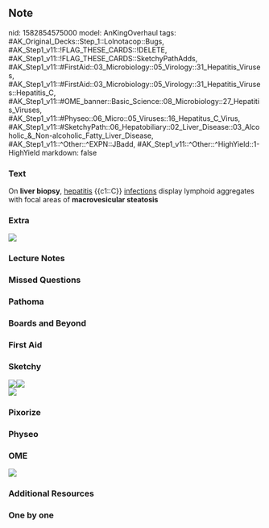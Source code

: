 ## Note
nid: 1582854575000
model: AnKingOverhaul
tags: #AK_Original_Decks::Step_1::Lolnotacop::Bugs, #AK_Step1_v11::!FLAG_THESE_CARDS::!DELETE, #AK_Step1_v11::!FLAG_THESE_CARDS::SketchyPathAdds, #AK_Step1_v11::#FirstAid::03_Microbiology::05_Virology::31_Hepatitis_Viruses, #AK_Step1_v11::#FirstAid::03_Microbiology::05_Virology::31_Hepatitis_Viruses::Hepatitis_C, #AK_Step1_v11::#OME_banner::Basic_Science::08_Microbiology::27_Hepatitis_Viruses, #AK_Step1_v11::#Physeo::06_Micro::05_Viruses::16_Hepatitus_C_Virus, #AK_Step1_v11::#SketchyPath::06_Hepatobiliary::02_Liver_Disease::03_Alcoholic_&_Non-alcoholic_Fatty_Liver_Disease, #AK_Step1_v11::^Other::^EXPN::JBadd, #AK_Step1_v11::^Other::^HighYield::1-HighYield
markdown: false

### Text
On <b>liver biopsy</b>, <u>hepatitis</u> {{c1::C}}
<u>infections</u> display lymphoid aggregates with focal areas of
<b>macrovesicular steatosis</b>

### Extra
<img src="paste-483a401c23546518fd2533d3d0692c2ae5bd0e5d.jpg">

### Lecture Notes


### Missed Questions


### Pathoma


### Boards and Beyond


### First Aid


### Sketchy
<div><img src=
"Screen%20Shot%202020-02-01%20at%2011.50.40%20AM.JPG"><img src=
"Screen%20Shot%202020-03-17%20at%2011.56.52%20AM.JPG"></div>
<div><img src="Zoverall%20picture%20(63).JPG"></div>

### Pixorize


### Physeo


### OME
<div class="ome-widget">
  <a href=
  "https://onlinemeded.org/spa/microbiology/hepatitis-viruses/acquire?ref=anki">
  <img src="_OME_AnkiFlashcards_Lesson_2.png"></a>
</div>

### Additional Resources


### One by one

